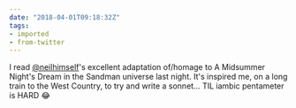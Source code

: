 ```yaml
---
date: "2018-04-01T09:18:32Z"
tags:
- imported
- from-twitter
---
```

I read [@neilhimself](https://twitter.com/neilhimself)'s excellent adaptation of/homage to A Midsummer Night's Dream in the Sandman universe last night. It's inspired me, on a long train to the West Country, to try and write a sonnet… TIL iambic pentameter is HARD 😂
